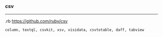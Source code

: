 ### csv
---
.rb
https://github.com/ruby/csv

```
column, textql, csvkit, xsv, visidata, csvtotable, daff, tabview

```

```
```



